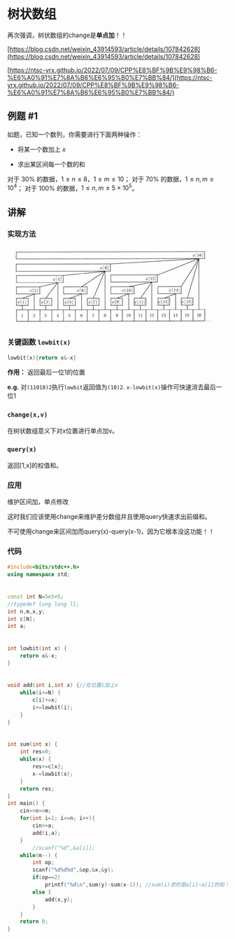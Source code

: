 # 树状数组

再次强调，树状数组的change是**单点加**！！

[https://blog.csdn.net/weixin_43914593/article/details/107842628](https://blog.csdn.net/weixin_43914593/article/details/107842628)

[https://ntsc-yrx.github.io/2022/07/09/CPP%E8%BF%9B%E9%98%B6-%E6%A0%91%E7%8A%B6%E6%95%B0%E7%BB%84/](https://ntsc-yrx.github.io/2022/07/09/CPP%E8%BF%9B%E9%98%B6-%E6%A0%91%E7%8A%B6%E6%95%B0%E7%BB%84/)

## 例题 #1

如题，已知一个数列，你需要进行下面两种操作：

- 将某一个数加上 $x$

- 求出某区间每一个数的和

对于 $30\%$ 的数据，$1 \le n \le 8$，$1\le m \le 10$；
对于 $70\%$ 的数据，$1\le n,m \le 10^4$；
对于 $100\%$ 的数据，$1\le n,m \le 5\times 10^5$。

## 讲解

### 实现方法

![image.png](树状数组+927f9163-4aaa-468e-b25c-946ab282c5ad/image.png)

### 关键函数 `lowbit(x)`

```C++
lowbit(x){return x&-x}
```

**作用：** 返回最后一位1的位置

**e.g.** 对`(11010)2`执行`lowbit`返回值为`(10)2`.
`x-lowbit(x)`操作可快速消去最后一位1

### `change(x,v)`

在树状数组意义下对x位置进行单点加v。

### `query(x)`

返回[1,x]的权值和。

### 应用

维护区间加，单点修改

这时我们应该使用change来维护差分数组并且使用query快速求出前缀和。

不可使用change来区间加而query(x)-query(x-1)，因为它根本没这功能！！

### 代码

```C++
#include<bits/stdc++.h>
using namespace std;


const int N=5e5+5;
//typedef long long ll;
int n,m,x,y;
int c[N];
int a;


int lowbit(int x) {
	return x&-x;
}


void add(int i,int x) {//在位置i加上x
	while(i<=N) {
		c[i]+=x;
		i+=lowbit(i);
	}
}


int sum(int x) {
	int res=0;
	while(x) {
		res+=c[x];
		x-=lowbit(x);
	}
	return res;
}
int main() {
	cin>>n>>m;
	for(int i=1; i<=n; i++){
		cin>>a;
		add(i,a);
	}
		//scanf("%d",&a[i]);
	while(m--) {
		int op;
		scanf("%d%d%d",&op,&x,&y);
		if(op==2)
			printf("%d\n",sum(y)-sum(x-1));	//sum(i)求的是a[i]~a[1]的和！！
		else {
			add(x,y);
		}
	}
	return 0;
}
```

